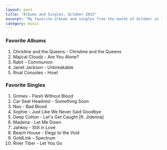 ```yaml
---
layout: post
title: "Albums and Singles, October 2015"
excerpt: "My favorite albums and singles from the month of October in the 2015th year. "
category: music
---
```


### Favorite Albums

1. Christine and the Queens - Christine and the Queens
2. Majical Cloudz - Are You Alone?
3. Rabit - Communion
4. Janet Jackson - Unbreakable
5. Rival Consoles - Howl

### Favorite Singles

1. Grimes - Flesh Without Blood
2. Car Seat Headrest - Something Soon
3. Nao - Bad Blood
4. Sophie - Just Like We Never Said Goodbye
5. Deep Cotton - Let's Get Caught [ft. Jidenna]
6. Madeira - Let Me Down
7. Jahkoy - Still in Love
8. Beach House - Elegy to the Void
9. GoldLink - Spectrum
10. River Tiber - Let You Go
